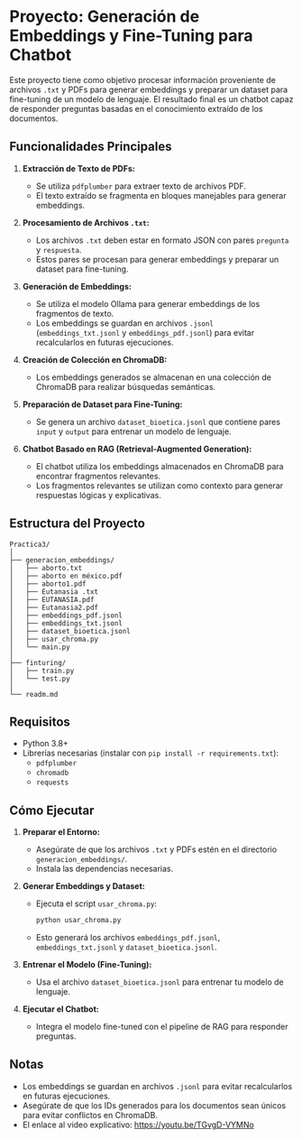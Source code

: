 # Proyecto: Generación de Embeddings y Fine-Tuning para Chatbot

Este proyecto tiene como objetivo procesar información proveniente de archivos `.txt` y PDFs para generar embeddings y preparar un dataset para fine-tuning de un modelo de lenguaje. El resultado final es un chatbot capaz de responder preguntas basadas en el conocimiento extraído de los documentos.

## Funcionalidades Principales

1. **Extracción de Texto de PDFs:**
   - Se utiliza `pdfplumber` para extraer texto de archivos PDF.
   - El texto extraído se fragmenta en bloques manejables para generar embeddings.

2. **Procesamiento de Archivos `.txt`:**
   - Los archivos `.txt` deben estar en formato JSON con pares `pregunta` y `respuesta`.
   - Estos pares se procesan para generar embeddings y preparar un dataset para fine-tuning.

3. **Generación de Embeddings:**
   - Se utiliza el modelo Ollama para generar embeddings de los fragmentos de texto.
   - Los embeddings se guardan en archivos `.jsonl` (`embeddings_txt.jsonl` y `embeddings_pdf.jsonl`) para evitar recalcularlos en futuras ejecuciones.

4. **Creación de Colección en ChromaDB:**
   - Los embeddings generados se almacenan en una colección de ChromaDB para realizar búsquedas semánticas.

5. **Preparación de Dataset para Fine-Tuning:**
   - Se genera un archivo `dataset_bioetica.jsonl` que contiene pares `input` y `output` para entrenar un modelo de lenguaje.

6. **Chatbot Basado en RAG (Retrieval-Augmented Generation):**
   - El chatbot utiliza los embeddings almacenados en ChromaDB para encontrar fragmentos relevantes.
   - Los fragmentos relevantes se utilizan como contexto para generar respuestas lógicas y explicativas.

## Estructura del Proyecto

```
Practica3/
│
├── generacion_embeddings/
│   ├── aborto.txt
│   ├── aborto en méxico.pdf
│   ├── aborto1.pdf
│   ├── Eutanasia .txt
│   ├── EUTANASIA.pdf
│   ├── Eutanasia2.pdf
│   ├── embeddings_pdf.jsonl
│   ├── embeddings_txt.jsonl
│   ├── dataset_bioetica.jsonl
│   ├── usar_chroma.py
│   └── main.py
│
├── finturing/
│   ├── train.py
│   └── test.py
│
└── readm.md
```

## Requisitos

- Python 3.8+
- Librerías necesarias (instalar con `pip install -r requirements.txt`):
  - `pdfplumber`
  - `chromadb`
  - `requests`

## Cómo Ejecutar

1. **Preparar el Entorno:**
   - Asegúrate de que los archivos `.txt` y PDFs estén en el directorio `generacion_embeddings/`.
   - Instala las dependencias necesarias.

2. **Generar Embeddings y Dataset:**
   - Ejecuta el script `usar_chroma.py`:
     ```bash
     python usar_chroma.py
     ```
   - Esto generará los archivos `embeddings_pdf.jsonl`, `embeddings_txt.jsonl` y `dataset_bioetica.jsonl`.

3. **Entrenar el Modelo (Fine-Tuning):**
   - Usa el archivo `dataset_bioetica.jsonl` para entrenar tu modelo de lenguaje.

4. **Ejecutar el Chatbot:**
   - Integra el modelo fine-tuned con el pipeline de RAG para responder preguntas.

## Notas

- Los embeddings se guardan en archivos `.jsonl` para evitar recalcularlos en futuras ejecuciones.
- Asegúrate de que los IDs generados para los documentos sean únicos para evitar conflictos en ChromaDB.
- El enlace al video explicativo: https://youtu.be/TGvgD-VYMNo
